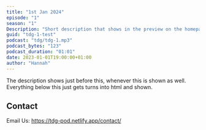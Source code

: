```yaml
---
title: "1st Jan 2024"
episode: "1"
season: "1"
Description: "Short description that shows in the preview on the homepage."
guid: "tdg-1-test"
podcast: "tdg/tdg-1.mp3"
podcast_bytes: "123"
podcast_duration: "01:01"
date: 2023-01-01T19:00:00+01:00
author: "Hannah"
---
```


The description shows just before this, whenever this is shown as well. Everything below this just gets turns into html and shown.

## Contact

Email Us: https://tdg-pod.netlify.app/contact/
